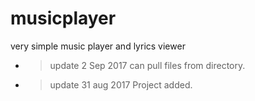 # musicplayer
very simple music player and lyrics viewer

- > update 2 Sep 2017
    can pull files from directory.
- > update 31 aug 2017
    Project added.
